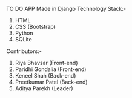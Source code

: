 TO DO APP 
Made in Django
Technology Stack:- 
1) HTML
2) CSS (Bootstrap)
3) Python
4) SQLite

Contributors:- 
1) Riya Bhavsar (Front-end)
2) Paridhi Gondalia (Front-end)
3) Keneel Shah (Back-end)
4) Preetkumar Patel (Back-end)
5) Aditya Parekh (Leader)
